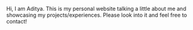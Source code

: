 Hi, I am Aditya. This is my personal website talking a little about me and showcasing my projects/experiences. Please look into it and feel free to contact!
